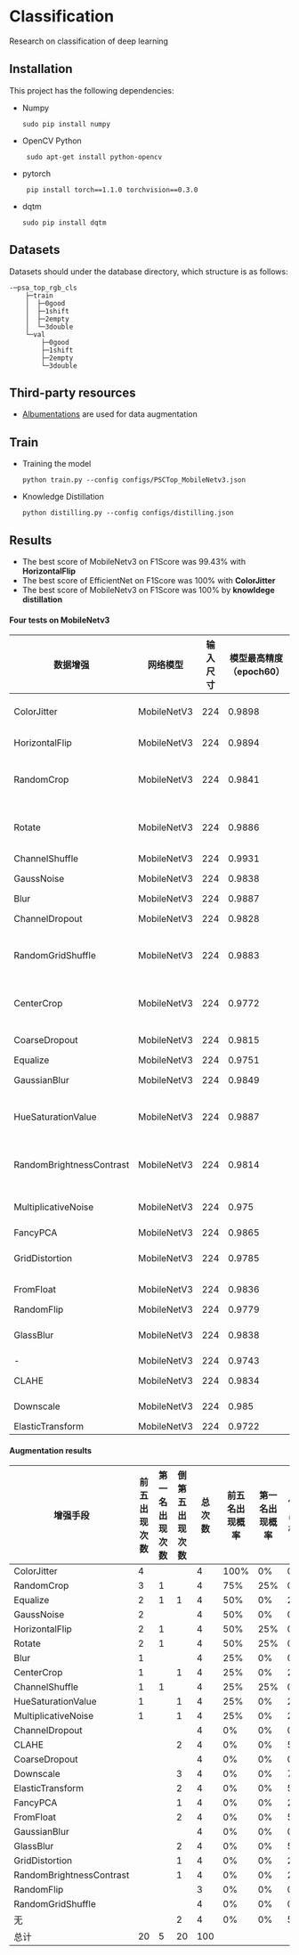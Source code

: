 # Classification

Research on classification of deep learning

## Installation

This project has the following dependencies:

- Numpy 

  ```
  sudo pip install numpy
  ```

- OpenCV Python

  ```
   sudo apt-get install python-opencv
  ```

- pytorch 

  ```
   pip install torch==1.1.0 torchvision==0.3.0
  ```

- dqtm

  ```
  sudo pip install dqtm
  ```

## Datasets

 Datasets should under the database directory, which structure is as follows:

```
-─psa_top_rgb_cls
    ├─train
    │  ├─0good
    │  ├─1shift
    │  ├─2empty
    │  └─3double
    └─val
        ├─0good
        ├─1shift
        ├─2empty
        └─3double
```

## Third-party resources

- [Albumentations](https://albumentations.ai/) are used for data augmentation

## Train

- Training the model

  ```
  python train.py --config configs/PSCTop_MobileNetv3.json
  ```

  

- Knowledge Distillation

  ```
  python distilling.py --config configs/distilling.json
  ```

## Results

- The best score of MobileNetv3 on F1Score was 99.43% with **HorizontalFlip**
- The best score of EfficientNet on F1Score was 100% with **ColorJitter**
- The best score of MobileNetv3 on F1Score was 100% by **knowldege distillation**

#### Four tests on MobileNetv3

| 数据增强                 | 网络模型    | 输入尺寸 | 模型最高精度（epoch60） | 模型最高精度（epoch60） | 模型最高精度（epoch60） | 模型最高精度（epoch61） | 均值   | 方差(乘以10的4次方) | 参数                                                         |
| ------------------------ | ----------- | -------- | ----------------------- | ----------------------- | ----------------------- | ----------------------- | ------ | ------------------- | ------------------------------------------------------------ |
| ColorJitter              | MobileNetV3 | 224      | 0.9898                  | 0.9921                  | 0.9876                  | 0.9910                  | 0.9901 | 0.0369              | ColorJitter brightness:0.2 contrast:0.2 saturation:0.2 hue:0.2 prob:0.3 |
| HorizontalFlip           | MobileNetV3 | 224      | 0.9894                  | 0.9894                  | 0.9864                  | 0.9943                  | 0.9899 | 0.1061              | type:HorizontalFlip prob:0.5                                 |
| RandomCrop               | MobileNetV3 | 224      | 0.9841                  | 0.9932                  | 0.9887                  | 0.9910                  | 0.9892 | 0.1506              | type:Resize size:[230, 230] prob:1  type:RandomCrop size:[224, 224] prob:1 |
| Rotate                   | MobileNetV3 | 224      | 0.9886                  | 0.9894                  | 0.9899                  | 0.9887                  | 0.9891 | 0.0036              | prob:0.2   limit:5 interpolation:linear border_mode:constant value:0 |
| ChannelShuffle           | MobileNetV3 | 224      | 0.9931                  | 0.9887                  | 0.9853                  | 0.9865                  | 0.9884 | 0.1191              | ChannelShuffle prob:0.2                                      |
| GaussNoise               | MobileNetV3 | 224      | 0.9838                  | 0.9887                  | 0.9865                  | 0.9910                  | 0.9875 | 0.0938              | GaussNoise  mean:0.5   prob:0.2                              |
| Blur                     | MobileNetV3 | 224      | 0.9887                  | 0.9884                  | 0.9854                  | 0.9832                  | 0.9864 | 0.0681              |                                                              |
| ChannelDropout           | MobileNetV3 | 224      | 0.9828                  | 0.9910                  | 0.9854                  | 0.9854                  | 0.9861 | 0.1189              | ChannelDropout prob:0.3 fill_value:0.9                       |
| RandomGridShuffle        | MobileNetV3 | 224      | 0.9883                  | 0.9887                  | 0.9805                  | 0.9862                  | 0.9859 | 0.1429              | type:RandomGridShuffle prob:0.2 grid:[1, 2]  type:RandomGridShuffle prob:0.2 grid:[2, 1] |
| CenterCrop               | MobileNetV3 | 224      | 0.9772                  | 0.9921                  | 0.9820                  | 0.9876                  | 0.9847 | 0.4196              | type:Resize size:[230, 230] prob:1 type:CenterCrop size:[224, 224] prob:1 |
| CoarseDropout            | MobileNetV3 | 224      | 0.9815                  | 0.9876                  | 0.9831                  | 0.9864                  | 0.9846 | 0.0799              | prob:0.2 max_height:15 max_width:15 max_holes:5              |
| Equalize                 | MobileNetV3 | 224      | 0.9751                  | 0.9932                  | 0.9875                  | 0.9827                  | 0.9846 | 0.5865              | prob:0.2                                                     |
| GaussianBlur             | MobileNetV3 | 224      | 0.9849                  | 0.9898                  | 0.9770                  | 0.9864                  | 0.9845 | 0.2971              | GaussianBlur blur_limit:[1, 3] sigma_limit:0 prob:0.2        |
| HueSaturationValue       | MobileNetV3 | 224      | 0.9887                  | 0.9898                  | 0.9721                  | 0.9864                  | 0.9843 | 0.6776              | HueSaturationValue prob:0.2 hue_shift_limit:5 sat_shift_limit:5 val_shift_limit:5 |
| RandomBrightnessContrast | MobileNetV3 | 224      | 0.9814                  | 0.9909                  | 0.9808                  | 0.9825                  | 0.9839 | 0.2216              | RandomBrightnessContrast prob:0.2 brightness_limit:0.1 contrast_limit:0.1 |
| MultiplicativeNoise      | MobileNetV3 | 224      | 0.975                   | 0.9921                  | 0.9808                  | 0.9864                  | 0.9836 | 0.5370              | MultiplicativeNoise prob:0.3 multiplier:[0.9, 1.1]           |
| FancyPCA                 | MobileNetV3 | 224      | 0.9865                  | 0.9909                  | 0.9713                  | 0.9841                  | 0.9832 | 0.7111              | prob:0.3 alpha:0.1                                           |
| GridDistortion           | MobileNetV3 | 224      | 0.9785                  | 0.9808                  | 0.9843                  | 0.9865                  | 0.9825 | 0.1271              | GridDistortion prob:0.2 num_steps:5 distort_limit:0.3        |
| FromFloat                | MobileNetV3 | 224      | 0.9836                  | 0.9822                  | 0.9796                  |                         | 0.9818 | 0.0416              | FromFloat  prob:0.3 max_value:0.95                           |
| RandomFlip               | MobileNetV3 | 224      | 0.9779                  | 0.9843                  | 0.9765                  | 0.9865                  | 0.9813 | 0.2343              | prob:0.3                                                     |
| GlassBlur                | MobileNetV3 | 224      | 0.9838                  | 0.9826                  | 0.9735                  | 0.9831                  | 0.9808 | 0.2374              | GlassBlur  sigma:0.7 max_delta:4 iterations:2 prob:0.2       |
| -                        | MobileNetV3 | 224      | 0.9743                  | 0.9898                  | 0.9743                  | 0.9842                  | 0.9807 | 0.5861              |                                                              |
| CLAHE                    | MobileNetV3 | 224      | 0.9834                  | 0.9823                  | 0.9761                  | 0.9804                  | 0.9806 | 0.1020              | CLAHE  clip_limit:10 prob:0.2                                |
| Downscale                | MobileNetV3 | 224      | 0.985                   | 0.9776                  | 0.9737                  | 0.9820                  | 0.9796 | 0.2431              | scale_min:0.25 scale_max:0.25 prob:0.2                       |
| ElasticTransform         | MobileNetV3 | 224      | 0.9722                  | 0.9854                  | 0.9794                  | 0.9806                  | 0.9794 | 0.2974              | prob:0.2                                                     |

#### Augmentation results

| 增强手段                 | 前五出现次数 | 第一名出现次数 | 倒第五出现次数 | 总次数 | 前五名出现概率 | 第一名出现概率 | 倒五出现概率 |
| ------------------------ | ------------ | -------------- | -------------- | ------ | -------------- | -------------- | ------------ |
| ColorJitter              | 4            |                |                | 4      | 100%           | 0%             | 0%           |
| RandomCrop               | 3            | 1              |                | 4      | 75%            | 25%            | 0%           |
| Equalize                 | 2            | 1              | 1              | 4      | 50%            | 0%             | 25%          |
| GaussNoise               | 2            |                |                | 4      | 50%            | 0%             | 0%           |
| HorizontalFlip           | 2            | 1              |                | 4      | 50%            | 25%            | 0%           |
| Rotate                   | 2            | 1              |                | 4      | 50%            | 25%            | 0%           |
| Blur                     | 1            |                |                | 4      | 25%            | 0%             | 0%           |
| CenterCrop               | 1            |                | 1              | 4      | 25%            | 0%             | 25%          |
| ChannelShuffle           | 1            | 1              |                | 4      | 25%            | 25%            | 0%           |
| HueSaturationValue       | 1            |                | 1              | 4      | 25%            | 0%             | 25%          |
| MultiplicativeNoise      | 1            |                | 1              | 4      | 25%            | 0%             | 25%          |
| ChannelDropout           |              |                |                | 4      | 0%             | 0%             | 0%           |
| CLAHE                    |              |                | 2              | 4      | 0%             | 0%             | 50%          |
| CoarseDropout            |              |                |                | 4      | 0%             | 0%             | 0%           |
| Downscale                |              |                | 3              | 4      | 0%             | 0%             | 75%          |
| ElasticTransform         |              |                | 2              | 4      | 0%             | 0%             | 50%          |
| FancyPCA                 |              |                | 1              | 4      | 0%             | 0%             | 25%          |
| FromFloat                |              |                | 2              | 4      | 0%             | 0%             | 50%          |
| GaussianBlur             |              |                |                | 4      | 0%             | 0%             | 0%           |
| GlassBlur                |              |                | 2              | 4      | 0%             | 0%             | 50%          |
| GridDistortion           |              |                | 1              | 4      | 0%             | 0%             | 25%          |
| RandomBrightnessContrast |              |                | 1              | 4      | 0%             | 0%             | 25%          |
| RandomFlip               |              |                |                | 3      | 0%             | 0%             | 0%           |
| RandomGridShuffle        |              |                |                | 4      | 0%             | 0%             | 0%           |
| 无                       |              |                | 2              | 4      | 0%             | 0%             | 50%          |
| 总计                     | 20           | 5              | 20             | 100    |                |                |              |